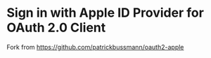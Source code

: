 # Sign in with Apple ID Provider for OAuth 2.0 Client

Fork from https://github.com/patrickbussmann/oauth2-apple
